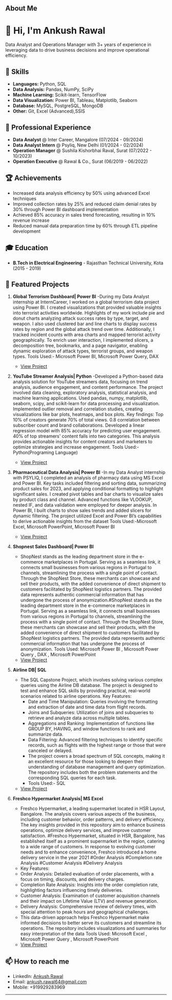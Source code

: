 ## About Me

# 👋 Hi, I'm Ankush Rawal

Data Analyst and Operations Manager with 3+ years of experience in leveraging data to drive business decisions and improve operational efficiency.

## 🚀 Skills

- **Languages:** Python, SQL
- **Data Analysis:** Pandas, NumPy, SciPy
- **Machine Learning:** Scikit-learn, TensorFlow
- **Data Visualization:** Power BI, Tableau, Matplotlib, Seaborn
- **Database:** MySQL, PostgreSQL, MongoDB
- **Other:** Git, Excel (Advanced),SSIS

## 💼 Professional Experience

- **Data Analyst** @ Inter Career, Mangalore (07/2024 - 09/2024)
- **Data Analyst Intern** @ Psyliq, New Delhi (01/2024 - 02/2024)
- **Operation Manager** @ Sushila Kishorbhai Raval, Surat (07/2022 - 10/2023)
- **Operation Executive** @ Rawal & Co., Surat (06/2019 - 06/2022)

## 🏆 Achievements

- Increased data analysis efficiency by 50% using advanced Excel techniques
- Improved collection rates by 25% and reduced claim denial rates by 30% through Power BI dashboard implementation
- Achieved 85% accuracy in sales trend forecasting, resulting in 10% revenue increase
- Reduced manual data preparation time by 60% through ETL pipeline development

## 🎓 Education

- **B.Tech in Electrical Engineering** - Rajasthan Technical University, Kota (2015 - 2019)

## 🌟 Featured Projects

1. **Global Terrorism Dashboard| Power BI**
-During my Data Analyst internship at InternCareer, I worked on a global terrorism data project using Power BI. I created visualizations that provided valuable insights into terrorist activities worldwide. Highlights of my work include pie and donut charts analyzing attack success rates by type, target, and weapon. I also used clustered bar and line charts to display success rates by region and the global attack trend over time. Additionally, I tracked incident counts with area charts and mapped terrorist activity geographically. To enrich user interaction, I implemented slicers, a decomposition tree, bookmarks, and a page navigator, enabling dynamic exploration of attack types, terrorist groups, and weapon types.
 Tools Used:- Microsoft Power BI, Microsoft Power Query, DAX
   - [View Project](https://github.com/Anku6969/Terrorism-dashboard)

2. **YouTube Streamer Analysis| Python**
   -Developed a Python-based data analysis solution for YouTube streamers data, focusing on trend analysis, audience engagement, and content performance. The project involved data cleaning, exploratory analysis, statistical analysis, and machine learning applications. Used pandas, numpy, matplotlib, seaborn, scipy, and scikit-learn for data processing and visualization. Implemented outlier removal and correlation studies, creating visualizations like bar plots, heatmaps, and box plots. Key findings: Top 10% of creators generate 70% of total views. 0.8 correlation between subscriber count and brand collaborations. Developed a linear regression model with 85% accuracy for predicting user engagement. 40% of top streamers' content falls into two categories. This analysis provides actionable insights for content creators and marketers to optimize strategies and increase engagement.
   Tools Used:- Python(Programing Language)
   - [View Project](https://github.com/Anku6969/Youtube-streamer)
3. **Pharmaceutical Data Analysis| Power BI**
   -In my Data Analyst internship with PSYLIQ, I completed an analysis of pharmacy data using MS Excel and Power BI. Key tasks included filtering and sorting data, summarizing product sales for 2023, and applying conditional formatting to highlight significant sales. I created pivot tables and bar charts to visualize sales by product class and channel. Advanced functions like VLOOKUP, nested IF, and data validation were employed for deeper analysis. In Power BI, I built charts to show sales trends and added slicers for dynamic filtering. The project utilized Excel and Power BI’s capabilities to derive actionable insights from the dataset
   Tools Used:-Microsoft Excel, Microsoft PowerPoint, Microsoft Power BI
   - [View Project](https://github.com/Anku6969/psyliq-pharma-data-analysis)
4. **Shopnest Sales Dashboard| Power BI**
   - ShopNest stands as the leading department store in the e-commerce marketplaces in Portugal. Serving as a seamless link, it connects small businesses from various regions in Portugal to channels, streamlining the process with a single point of contact. Through the ShopNest Store, these merchants can showcase and sell their products, with the added convenience of direct shipment to customers facilitated by ShopNest logistics partners. The provided data represents authentic commercial information that has undergone the process of anonymization.#ShopNest stands as the leading department store in the e-commerce marketplaces in Portugal. Serving as a seamless link, it connects small businesses from various regions in Portugal to channels, streamlining the process with a single point of contact. Through the ShopNest Store, these merchants can showcase and sell their products, with the added convenience of direct shipment to customers facilitated by ShopNest logistics partners. The provided data represents authentic commercial information that has undergone the process of anonymization.
Tools Used: Microsoft Power BI , Microsoft Power Query , DAX , Microsoft PowerPoint
   - [View Project](https://github.com/Anku6969/Shopnest_Sales_Dashboard)
5. **Airline DB| SQL**
   - The SQL Capstone Project, which involves solving various complex queries using the Airline DB database. The project is designed to test and enhance SQL skills 
     by providing practical, real-world scenarios related to airline operations.
     Key Features:
     - Date and Time Manipulation: Queries involving the formatting and extraction of date and time data from flight records.
     - Joins and Subqueries: Utilization of joins and subqueries to retrieve and analyze data across multiple tables.
     - Aggregations and Ranking: Implementation of functions like GROUP BY, HAVING, and window functions to rank and summarize data.
     - Data Filtering: Advanced filtering techniques to identify specific records, such as flights with the highest range or those that were canceled or delayed.
     - The project covers a broad spectrum of SQL concepts, making it an excellent resource for those looking to deepen their understanding of database management and query optimization. The repository includes both the problem statements and the corresponding SQL queries for each task.
     - Tools Used:- SQL
   - [View Project](https://github.com/Anku6969/AirlineDB)
6. **Freshco Hypermarket Analysis| MS Excel**
   - Freshco Hypermarket, a leading supermarket located in HSR Layout, Bangalore. The analysis covers various aspects of the business, including customer behavior, order patterns, and delivery efficiency. The key insights provided in this repository aim to enhance business operations, optimize delivery services, and improve customer satisfaction. #Freshco Hypermarket, situated in HSR, Bangalore, has established itself as a prominent supermarket in the region, catering to a wide range of customers. In response to evolving customer needs and to enhance convenience, Freshco introduced a home delivery service in the year 2021 #Order Analysis #Completion rate Analysis #Customer Analysis #Delivery Analysis
   - Key Features:
    - Order Analysis: Detailed evaluation of order placements, with a focus on timing, discounts, and delivery charges.
    - Completion Rate Analysis: Insights into the order completion rate, highlighting factors influencing timely deliveries.
    - Customer Analysis: Examination of customer acquisition channels and their impact on Lifetime Value (LTV) and revenue generation.
    - Delivery Analysis: Comprehensive review of delivery times, with special attention to peak hours and geographical challenges.
   - This data-driven approach helps Freshco Hypermarket make informed decisions to better serve its customers and streamline its operations. The repository includes visualizations and summaries for easy interpretation of the data
Tools Used: Microsoft Excel , Microsoft Power Query , Microsoft PowerPoint
   - [View Project](https://github.com/Anku6969/Freshco-hypermarket)

## 📫 How to reach me

- LinkedIn: [Ankush Rawal](www.linkedin.com/in/ankush-rawal)
- Email: ankush.rawal64@gmail.com
- Mobile: +919929283969
---
